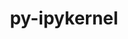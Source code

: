 ---
title: "py-ipykernel"
layout: cache
categories: [package, v0.19]
meta: {"versions": ["6.16.0"], "compilers": ["gcc@=11.1.0", "gcc@=7.5.0", "oneapi@=2022.1.0"], "oss": ["ubuntu18.04", "ubuntu20.04"], "platforms": ["linux"], "targets": ["x86_64"], "stacks": ["data-vis-sdk", "e4s", "e4s-oneapi"], "num_specs": 5, "num_specs_by_stack": {"data-vis-sdk": 1, "e4s": 3, "e4s-oneapi": 1}}
spec_details: [{"hash": "7mwru6lhmaeqemf6w6cq4lny3q4qalan", "compiler": "gcc@=7.5.0", "versions": ["6.16.0"], "os": "ubuntu18.04", "platform": "linux", "target": "x86_64", "variants": ["build_system=python_pip"], "stacks": ["data-vis-sdk"], "size": "-", "tarball": "https://binaries.spack.io/releases/v0.19/build_cache/linux-ubuntu18.04-x86_64/gcc-7.5.0/py-ipykernel-6.16.0/linux-ubuntu18.04-x86_64-gcc-7.5.0-py-ipykernel-6.16.0-7mwru6lhmaeqemf6w6cq4lny3q4qalan.spack"}, {"hash": "bik757wptbmpg4sepdi4giw3oilm35xa", "compiler": "gcc@=11.1.0", "versions": ["6.16.0"], "os": "ubuntu20.04", "platform": "linux", "target": "x86_64", "variants": ["build_system=python_pip"], "stacks": ["e4s"], "size": "-", "tarball": "https://binaries.spack.io/releases/v0.19/build_cache/linux-ubuntu20.04-x86_64/gcc-11.1.0/py-ipykernel-6.16.0/linux-ubuntu20.04-x86_64-gcc-11.1.0-py-ipykernel-6.16.0-bik757wptbmpg4sepdi4giw3oilm35xa.spack"}, {"hash": "mjlkiavukh6yiutrmhm3zuzbborxrb6f", "compiler": "gcc@=11.1.0", "versions": ["6.16.0"], "os": "ubuntu20.04", "platform": "linux", "target": "x86_64", "variants": ["build_system=python_pip"], "stacks": ["e4s"], "size": "-", "tarball": "https://binaries.spack.io/releases/v0.19/build_cache/linux-ubuntu20.04-x86_64/gcc-11.1.0/py-ipykernel-6.16.0/linux-ubuntu20.04-x86_64-gcc-11.1.0-py-ipykernel-6.16.0-mjlkiavukh6yiutrmhm3zuzbborxrb6f.spack"}, {"hash": "pjvdpd5b5lv4uxwsyhgxtkm4tihzmog2", "compiler": "gcc@=11.1.0", "versions": ["6.16.0"], "os": "ubuntu20.04", "platform": "linux", "target": "x86_64", "variants": ["build_system=python_pip"], "stacks": ["e4s"], "size": "-", "tarball": "https://binaries.spack.io/releases/v0.19/build_cache/linux-ubuntu20.04-x86_64/gcc-11.1.0/py-ipykernel-6.16.0/linux-ubuntu20.04-x86_64-gcc-11.1.0-py-ipykernel-6.16.0-pjvdpd5b5lv4uxwsyhgxtkm4tihzmog2.spack"}, {"hash": "r2h4vcctzavgnmbkt2tizesbxtj5duyp", "compiler": "oneapi@=2022.1.0", "versions": ["6.16.0"], "os": "ubuntu20.04", "platform": "linux", "target": "x86_64", "variants": ["build_system=python_pip"], "stacks": ["e4s-oneapi"], "size": "-", "tarball": "https://binaries.spack.io/releases/v0.19/build_cache/linux-ubuntu20.04-x86_64/oneapi-2022.1.0/py-ipykernel-6.16.0/linux-ubuntu20.04-x86_64-oneapi-2022.1.0-py-ipykernel-6.16.0-r2h4vcctzavgnmbkt2tizesbxtj5duyp.spack"}]
---